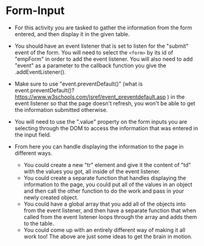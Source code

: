 # Form-Input

* For this activity you are tasked to gather the information from the form entered, and then display it in the given table.

* You should have an event listener that is set to listen for the "submit" event of the form. You will need to select the `<form>` by its id of "empForm" in order to add the event listener. You will also need to add "event" as a parameter to the callback function you give the .addEventListener().

* Make sure to use "event.preventDefault()" (what is event.preventDefault()? https://www.w3schools.com/jsref/event_preventdefault.asp ) in the event listener so that the page doesn't refresh, you won't be able to get the information submitted otherwise.

* You will need to use the ".value" property on the form inputs you are selecting through the DOM to access the information that was entered in the input field.

* From here you can handle displaying the information to the page in different ways.
    - You could create a new "tr" element and give it the content of "td" with the values you got, all inside of the event listener.
    - You could create a separate function that handles displaying the information to the page, you could put all of the values in an object and then call the other function to do the work and pass in your newly created object.
    - You could have a global array that you add all of the objects into from the event listener, and then have a separate function that when called from the event listener loops through the array and adds them to the table.
    - You could come up with an entirely different way of making it all work too! The above are just some ideas to get the brain in motion.




